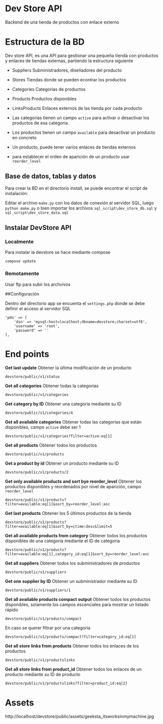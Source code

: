 # Dev Store API

Backend de una tienda de productos con enlace externo

# Estructura de la BD
Dev store API, es una API para gestionar una pequeña tienda con productos y enlaces de tiendas externas, partiendo la estructura siguiente

 - Suppliers
Subministradores, diseñadores del producto

 - Stores
Tiendas donde se pueden econtrar los productos

 - Categories
Categorias de productos

 - Products
Productos disponibles

 - LinksProducts
Enlaces externos de las tienda por cada producto

 - Las categorias tienen un campo `active` para activar o desactivar los productos de esa categoria.
 - Los productos tienen un campo `available` para desactivar un producto en concreto
 - Un producto, puede tener varios enlaces de tiendas externos
 - para establecer el orden de aparición de un producto usar `reorder_level`

## Base de datos, tablas y datos

Para crear la BD en el directorio install, se puede encontrar el script de instalación:

Editar el archivo `make.py` con los datos de conexión al servidor SQL, luego
```python make.py``` o bien importar los archivos `sql_script\dev_store_db.sql` y `sql_script\dev_store_data.sql`

## Instalar DevStore API

### Localmente
Para instalar la devstore se hace mediante compose

```compose update```

### Remotamente
Usar ftp para subir los archvivos


##Configuración

Dentro del directorio app se encuenta el `settings.php` donde se debe definir el acceso al servidor SQL

```
'pdo' => [
    'dsn' => 'mysql:host=localhost;dbname=devstore;charset=utf8',
    'username' => 'root',
    'password' => ''
],
```

# End points

**Get last update**
Obtener la última modificación de un producto

`devstore/public/v1/status`


**Get all categories**
Obtener todas la categorias

`devstore/public/v1/categories`

**Get category by ID**
Obtener una categoria mediante su ID

`devstore/public/v1/categories/4`

**Get all available categories**
Obtener todas las categorias que están disponibles, campo `active` debe ser 1

`devstore/public/v1/categories?filter=active:eq[1]`

**Get all products**
Obtener todos los productos

`devstore/public/v1/products`

**Get a product by id**
Obtener un producto mediante su ID

`devstore/public/v1/products/2`

**Get only available products and sort bye reorder_level**
Obtener los productos disponibles y reordenados por nivel de aparición, campo `reorder_level`

`devstore/public/v1/products?filter=available:eq[1]&sort_by=reorder_level:asc`

**Get last products**
Obtener los 5 últimos productos de la tienda

`devstore/public/v1/products?filter=available:eq[1]&sort_by=ctime:desc&limit=5`

**Get all available products from category**
Obtener todos los productos disponibles de una categoria mediante el ID de categoria

`devstore/public/v1/products?filter=available:eq[1],category_id:eq[1]&sort_by=reorder_level:asc`

**Get all suppliers**
Obtener todos los subministradores de productos

`devstore/public/v1/suppliers`

**Get one supplier by ID**
Obtener un subministrador mediante su ID

`devstore/public/v1/suppliers/1`

**Get all available products compact output**
Obtener todos los productos disponibles, solamente los campos escenciales para mostrar un listado rápido

`devstore/public/v1/products/compact`

En caso se querer filtrar por una categoria

`devstore/public/v1/products/compact?filter=category_id:eq[1]`


**Get all store links from products**
Obtener todos los enlaces de los productos

`devstore/public/v1/productslinks`

**Get all store links from product_id**
Obtener todos los enlaces de un producto mediante su ID de producto

`devstore/public/v1/productslinks?filter=product_id:eq[2]`

# Assets
http://localhost/devstore/public/assets/geeksta_itsworksinmymachine.jpg
